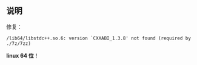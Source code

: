 ## 说明

修复：

````
/lib64/libstdc++.so.6: version `CXXABI_1.3.8' not found (required by ./7z/7zz)
````

 

**linux 64 位**！